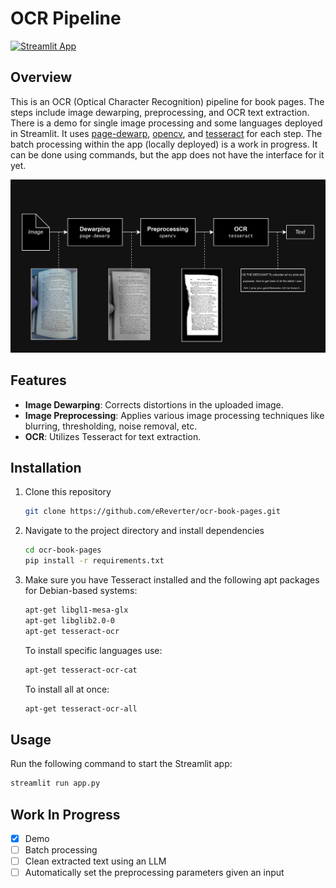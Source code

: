 # OCR Pipeline

[![Streamlit App](https://img.shields.io/badge/Streamlit-App-blue?style=for-the-badge&logo=Streamlit)](https://ocr-book-pages.streamlit.app/)                                        

## Overview

This is an OCR (Optical Character Recognition) pipeline for book pages. The steps include image dewarping, preprocessing, and OCR text extraction. There is a demo for single image processing and some languages deployed in Streamlit. It uses [page-dewarp](https://github.com/lmmx/page-dewarp), [opencv](https://github.com/opencv/opencv), and [tesseract](https://github.com/tesseract-ocr/tesseract) for each step. The batch processing within the app (locally deployed) is a work in progress. It can be done using commands, but the app does not have the interface for it yet.

![Pipeline](https://github.com/eReverter/ocr-book-pages/blob/main/images/pipeline.jpg)

## Features

- **Image Dewarping**: Corrects distortions in the uploaded image.
- **Image Preprocessing**: Applies various image processing techniques like blurring, thresholding, noise removal, etc.
- **OCR**: Utilizes Tesseract for text extraction.

## Installation

1. Clone this repository
    ```bash
    git clone https://github.com/eReverter/ocr-book-pages.git
    ```

2. Navigate to the project directory and install dependencies
    ```bash
    cd ocr-book-pages
    pip install -r requirements.txt
    ```

3. Make sure you have Tesseract installed and the following apt packages for Debian-based systems:

    ```bash
    apt-get libgl1-mesa-glx
    apt-get libglib2.0-0
    apt-get tesseract-ocr
    ```

   To install specific languages use:
   ```bash
   apt-get tesseract-ocr-cat
   ```
   To install all at once:
   ```bash
   apt-get tesseract-ocr-all
   ```
   
## Usage

Run the following command to start the Streamlit app:
```bash
streamlit run app.py
```

## Work In Progress
- [x] Demo
- [ ] Batch processing
- [ ] Clean extracted text using an LLM
- [ ] Automatically set the preprocessing parameters given an input

